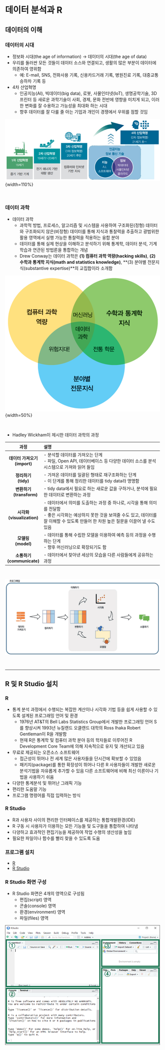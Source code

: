 #  데이터 분석과 R

## 데이터의 이해

### 데이터의 시대
+ 정보화 시대(the age of information) → 데이터의 시대(the age of data)
+ 우리를 둘러싼 모든 것들이 데이터 소스와 연결되고, 생활의 많은 부분이 데이터에 의존하여 영위함
  + 예: E-mail, SNS, 전화사용 기록, 신용카드거래 기록, 병원진료 기록, 대중교통 승하차 기록 등
+ 4차 산업혁명
  + 인공지능(AI), 빅데이터(big data), 로봇, 사물인터넷(IoT), 생명공학기술, 3D 프린터 등 새로운 과학기술이 사회, 경제, 문화 전반에 영향을 미치게 되고, 이러한 변화를 잘 수용하고 가능성을 최대화 하는 시대
  + 향후 데이터를 잘 다룰 줄 아는 기업과 개인이 경쟁에서 우위를 점할 것임

![](./img/fig1-1.png){width=110%}

<br>

### 데이터 과학
+ 데이터 과학
  + 과학적 방법, 프로세스, 알고리즘 및 시스템을 사용하여 구조화된(정형) 데이터와 구조화되지 않은(비정형) 데이터를 통해 지식과 통찰력을 추출하고 광범위한 활용 영역에서 실행 가능한 통찰력을 적용하는 융합 분야
  + 데이터를 통해 실제 현상을 이해하고 분석하기 위해 통계학, 데이터 분석, 기계학습과 연관된 방법론을 통합하는 개념
  + Drew Conway는 데이터 과학은 **(1) 컴퓨터 과학 역량(hacking skills)**, **(2) 수학과 통계학 지식(math and statistics knowledge)**, **(3) 분야별 전문지식(substantive expertise)**의 교집합이라 소개함

![](./img/fig1-2.png){width=50%}

<br>

+ Hadley Wickham이 제시한 데이터 과학의 과정

|과정|설명|
|:---:|:------------|
|**데이터 가져오기 <br>(import)**|- 분석할 데이터를 가져오는 단계 <br>- 파일, Open API, 데이터베이스 등 다양한 데이터 소스를 분석 시스템으로 가져와 읽어 들임|
|**정리하기 <br>(tidy)**|- 가져온 데이터를 일괄된 형태로 재구조화하는 단계 <br>- 이 단계를 통해 정리한 데이터를 tidy data라 명명함|
|**변환하기<br>　(transform)**|- tidy data에서 필요로 하는 새로운 값을 구하거나, 분석에 필요한 데이터로 변환하는 과정|
|**시각화 <br>(visualization)**|- 데이터에서 의미를 도출하는 과정 중 하나로, 시각을 통해 의미를 전달함 <br>- 좋은 시각화는 예상하지 못한 것을 보여줄 수도 있고, 데이터를 잘 이해할 수 있도록 만들어 한 차원 높은 질문을 이끌어 낼 수도 있음|
|**모델링 <br>(model)**|- 데이터를 통해 수립한 모델을 이용하여 예측 등의 과정을 수행하는 단계 <br>- 향후 머신러닝으로 확장되기도 함|
|**소통하기 <br>(communicate)**|- 데이터에서 찾아낸 세상의 모습을 다른 사람들에게 공유하는 과정|

<br>

![](./img/fig1-3.png)

<br>


----------------------------------------------------------------------


## R 및 R Studio 설치

### R
+ 통계 분석 과정에서 수행되는 복잡한 계산이나 시각화 기법 등을 쉽게 사용할 수 있도록 설계된 프로그래밍 언어 및 환경
  + 1976년 AT&T의 Bell Labs Statistics Group에서 개발한 프로그래밍 언어 S를 향상시켜 1993년 뉴질랜드 오클랜드 대학의 Ross Ihaka Robert Gentleman이 R을 개발함
  + 현재 R은 통계학 및 컴퓨터 과학 분야 등의 학자들로 이루어진 R Development Core Team에 의해 지속적으로 유지 및 개선되고 있음
+ 무료로 제공되는 오픈소스 소프트웨어
  + 접근성이 뛰어나 전 세계 많은 사용자들을 단시간에 확보할 수 있었음
  + 패키지(package)를 통한 확장성이 뛰어나 다른 R 사용자들이 개발한 새로운 분석기법을 자유롭게 추가할 수 있음 다른 소프트웨어에 비해 최신 이론이나 기법을 사용하기 쉬움
+ 다양한 통계분석 및 뛰어난 그래픽 기능
+ 편리한 도움말 기능
+ 프로그램 명령어를 직접 입력하는 방식


### R Studio
+ R과 사용자 사이의 편리한 인터페이스를 제공하는 통합개발환경(IDE)
+ R 구동 시 사용자가 이용하는 모든 기능들 및 도구들을 통합하여 나타냄
+ 다양하고 효과적인 편집기능을 제공하여 작업 수행의 생산성을 높임
+ 필요한 파일이나 함수를 빨리 찾을 수 있도록 도움


### 프로그램 설치
+ [R](https://r-project.org)
+ [R Studio](https://posit.co)


### R Studio 화면 구성
+ R Studio 화면은 4개의 영역으로 구성됨
  + 편집(script) 영역
  + 콘솔(console) 영역
  + 환경(environment) 영역
  + 파일(files) 영역

![](./img/fig1-4.png)

